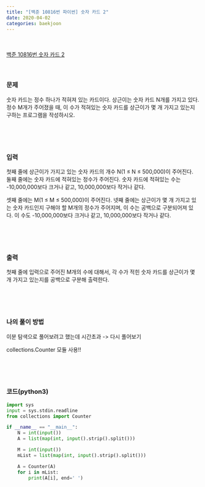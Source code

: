 ```yaml
---
title: "[백준 10816번 파이썬] 숫자 카드 2"
date: 2020-04-02
categories: baekjoon
---
```


<br><br>
[백준 10816번 숫자 카드 2](https://www.acmicpc.net/problem/10816)
<br><br><br>

### 문제<br>

숫자 카드는 정수 하나가 적혀져 있는 카드이다. 상근이는 숫자 카드 N개를 가지고 있다. 정수 M개가 주어졌을 때, 이 수가 적혀있는 숫자 카드를 상근이가 몇 개 가지고 있는지 구하는 프로그램을 작성하시오.

<br><br><br>

### 입력<br>

첫째 줄에 상근이가 가지고 있는 숫자 카드의 개수 N(1 ≤ N ≤ 500,000)이 주어진다. 둘째 줄에는 숫자 카드에 적혀있는 정수가 주어진다. 숫자 카드에 적혀있는 수는 -10,000,000보다 크거나 같고, 10,000,000보다 작거나 같다.

셋째 줄에는 M(1 ≤ M ≤ 500,000)이 주어진다. 넷째 줄에는 상근이가 몇 개 가지고 있는 숫자 카드인지 구해야 할 M개의 정수가 주어지며, 이 수는 공백으로 구분되어져 있다. 이 수도 -10,000,000보다 크거나 같고, 10,000,000보다 작거나 같다.

<br><br><br>

### 출력<br>

첫째 줄에 입력으로 주어진 M개의 수에 대해서, 각 수가 적힌 숫자 카드를 상근이가 몇 개 가지고 있는지를 공백으로 구분해 출력한다.

<br><br><br>

### 나의 풀이 방법<br>

이분 탐색으로 풀어보려고 했는데 시간초과 -> 다시 풀어보기

collections.Counter 모듈 사용!!

<br><br><br>


### 코드(python3)
```python
import sys
input = sys.stdin.readline
from collections import Counter

if __name__ == "__main__":
    N = int(input())
    A = list(map(int, input().strip().split()))

    M = int(input())
    mList = list(map(int, input().strip().split()))

    A = Counter(A)
    for i in mList:
        print(A[i], end=' ')
```

